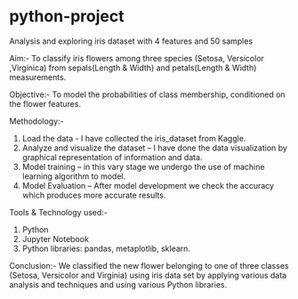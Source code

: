 # python-project
Analysis and exploring iris dataset with 4 features and 50 samples

Aim:-
To classify iris flowers among three species (Setosa, Versicolor ,Virginica) from sepals(Length & Width) and petals(Length & Width) measurements.

Objective:-
To model the probabilities of class membership, conditioned on the flower features. 

Methodology:-
1)	Load the data - I have collected the iris_dataset from Kaggle.
2)	Analyze and visualize the dataset – I have done the data visualization by graphical representation of information and data.
3)	Model training – in this vary stage we undergo the use of machine learning algorithm to model.
4)	Model Evaluation – After model development we check the accuracy which produces more accurate results.

Tools & Technology used:-
1)	Python
2)	Jupyter Notebook
3)	Python libraries: pandas, metaplotlib, sklearn.

Conclusion:-
We classified the new flower belonging to one of three classes (Setosa, Versicolor and Virginia) using iris data set by applying various data analysis and techniques and using various Python libraries.



